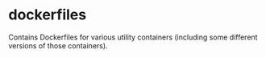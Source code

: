 # dockerfiles
Contains Dockerfiles for various utility containers (including some different versions of those containers).
